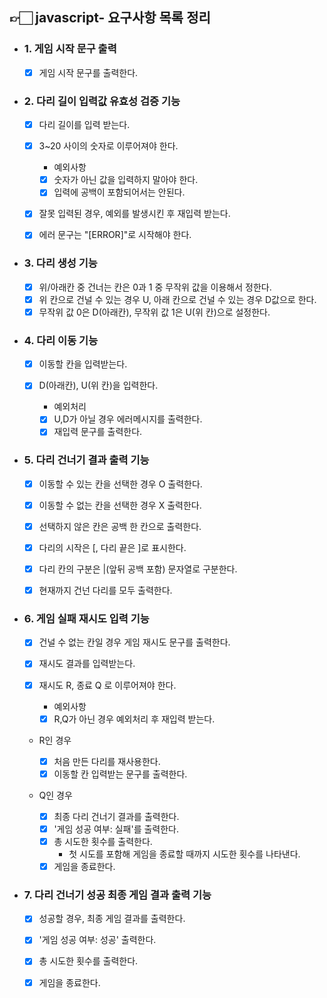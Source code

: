 ## 👉🏻 javascript- 요구사항 목록 정리

- ### 1. 게임 시작 문구 출력

  - [x] 게임 시작 문구를 출력한다.

- ### 2. 다리 길이 입력값 유효성 검증 기능

  - [x] 다리 길이를 입력 받는다.
  - [x] 3~20 사이의 숫자로 이루어져야 한다.

    - 예외사항
    - [x] 숫자가 아닌 값을 입력하지 말아야 한다.
    - [x] 입력에 공백이 포함되어서는 안된다.

  - [x] 잘못 입력된 경우, 예외를 발생시킨 후 재입력 받는다.
  - [x] 에러 문구는 "[ERROR]"로 시작해야 한다.

- ### 3. 다리 생성 기능

  - [x] 위/아래칸 중 건너는 칸은 0과 1 중 무작위 값을 이용해서 정한다.
  - [x] 위 칸으로 건널 수 있는 경우 U, 아래 칸으로 건널 수 있는 경우 D값으로 한다.
  - [x] 무작위 값 0은 D(아래칸), 무작위 값 1은 U(위 칸)으로 설정한다.

- ### 4. 다리 이동 기능

  - [x] 이동할 칸을 입력받는다.
  - [x] D(아래칸), U(위 칸)을 입력한다.

    - 예외처리
    - [x] U,D가 아닐 경우 에러메시지를 출력한다.
    - [x] 재입력 문구를 출력한다.

- ### 5. 다리 건너기 결과 출력 기능

  - [x] 이동할 수 있는 칸을 선택한 경우 O 출력한다.
  - [x] 이동할 수 없는 칸을 선택한 경우 X 출력한다.
  - [x] 선택하지 않은 칸은 공백 한 칸으로 출력한다.

  - [x] 다리의 시작은 [, 다리 끝은 ]로 표시한다.
  - [x] 다리 칸의 구분은 |(앞뒤 공백 포함) 문자열로 구분한다.
  - [x] 현재까지 건넌 다리를 모두 출력한다.

- ### 6. 게임 실패 재시도 입력 기능

  - [x] 건널 수 없는 칸일 경우 게임 재시도 문구를 출력한다.
  - [x] 재시도 결과를 입력받는다.
  - [x] 재시도 R, 종료 Q 로 이루어져야 한다.

    - 예외사항
    - [x] R,Q가 아닌 경우 예외처리 후 재입력 받는다.

  - R인 경우

    - [x] 처음 만든 다리를 재사용한다.
    - [x] 이동할 칸 입력받는 문구를 출력한다.

  - Q인 경우
    - [x] 최종 다리 건너기 결과를 출력한다.
    - [x] '게임 성공 여부: 실패'를 출력한다.
    - [x] 총 시도한 횟수를 출력한다.
      - 첫 시도를 포함해 게임을 종료할 때까지 시도한 횟수를 나타낸다.
    - [x] 게임을 종료한다.

- ### 7. 다리 건너기 성공 최종 게임 결과 출력 기능

  - [x] 성공할 경우, 최종 게임 결과를 출력한다.

  - [x] '게임 성공 여부: 성공' 출력한다.
  - [x] 총 시도한 횟수를 출력한다.
  - [x] 게임을 종료한다.
